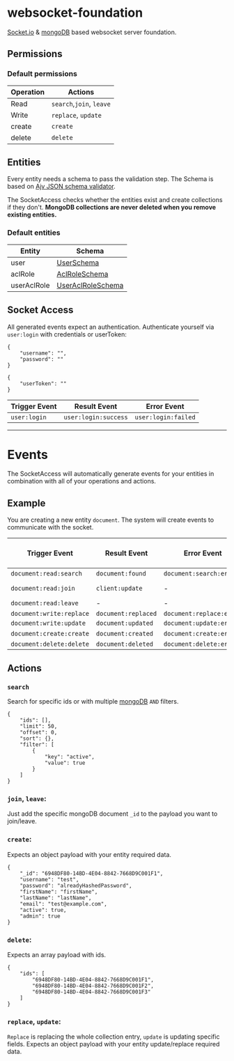 # websocket-foundation

[Socket.io](https://socket.io) & [mongoDB](https://www.mongodb.com/) based websocket server foundation.

## Permissions

### Default permissions

| Operation | Actions                  |
|-----------|--------------------------|
| Read      | `search`,`join`, `leave` |
| Write     | `replace`, `update`      |
| create    | `create`                 |
| delete    | `delete`                 |

## Entities

Every entity needs a schema to pass the validation step. The Schema is based
on [Ajv JSON schema validator](https://github.com/ajv-validator/ajv).

The SocketAccess checks whether the entities exist and create collections if they don't.
**MongoDB collections are never deleted when you remove existing entities.**

### Default entities

| Entity      | Schema                                                                                                                   |
|-------------|--------------------------------------------------------------------------------------------------------------------------|
| user        | [UserSchema](https://github.com/PheysX/websocket-foundation/blob/main/src/Validation/Schema/UserSchema.js)               |
| aclRole     | [AclRoleSchema](https://github.com/PheysX/websocket-foundation/blob/main/src/Validation/Schema/AclRoleSchema.js)         |
| userAclRole | [UserAclRoleSchema](https://github.com/PheysX/websocket-foundation/blob/main/src/Validation/Schema/UserAclRoleSchema.js) |

## Socket Access

All generated events expect an authentication. Authenticate yourself via `user:login` with credentials or userToken:

```
{
    "username": "",
    "password": ""
}
```

```
{
    "userToken": ""
}
```

| Trigger Event | Result Event         | Error Event         |
|---------------|----------------------|---------------------|
| `user:login`  | `user:login:success` | `user:login:failed` |

---

# Events

The SocketAccess will automatically generate events for your entities in combination with all of your operations and
actions.

## Example

You are creating a new entity `document`. The system will create events to communicate with the socket.

| Trigger Event            | Result Event        | Error Event              | Additional entity room events    |
|--------------------------|---------------------|--------------------------|----------------------------------|
| `document:read:search`   | `document:found`    | `document:search:error`  | -                                |
| `document:read:join`     | `client:update`     | -                        | `client:joined`, `client:update` |
| `document:read:leave`    | -                   | -                        | `client:leaved`                  |
| `document:write:replace` | `document:replaced` | `document:replace:error` | `updated`                        |
| `document:write:update`  | `document:updated`  | `document:update:error`  | `updated`                        |
| `document:create:create` | `document:created`  | `document:create:error`  | -                                |
| `document:delete:delete` | `document:deleted`  | `document:delete:error`  | `deleted`                        |

## Actions

### `search`

Search for specific ids or with
multiple [mongoDB](https://www.mongodb.com/docs/manual/reference/method/db.collection.find/) `AND` filters.

```
{
    "ids": [],
    "limit": 50,
    "offset": 0,
    "sort": {},
    "filter": [
        {
            "key": "active",
            "value": true
        }
    ]
}
```

### `join`, `leave`:

Just add the specific mongoDB document `_id` to the payload you want to join/leave.

### `create`:

Expects an object payload with your entity required data.

```
{
    "_id": "6948DF80-14BD-4E04-8842-7668D9C001F1",
    "username": "test",
    "password": "alreadyHashedPassword",
    "firstName": "firstName",
    "lastName": "lastName",
    "email": "test@example.com",
    "active": true,
    "admin": true
}
```

### `delete`:

Expects an array payload with ids.

```
{
    "ids": [
        "6948DF80-14BD-4E04-8842-7668D9C001F1",
        "6948DF80-14BD-4E04-8842-7668D9C001F2",
        "6948DF80-14BD-4E04-8842-7668D9C001F3"
    ]
}
```

### `replace`, `update`:

`Replace` is replacing the whole collection entry, `update` is updating specific fields. Expects an object payload with
your entity update/replace required data.
